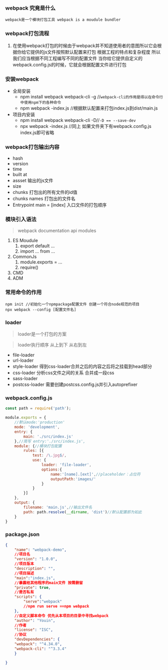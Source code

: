 ### webpack 究竟是什么
    webpack是一个模块打包工具 webpack is a moudule bundler
### webpack打包流程
1. 在使用webpack打包的时候由于webpack并不知道使用者的意图所以它会根据你给它提供的js文件按照默认配置来打包 根据工程的特点和复杂程度 所以我们应当根据不同工程编写不同的配置文件 当你给它提供自定义的webpack.config.js的时候，它就会根据配置文件进行打包
### 安装webpack
- 全局安装
  - npm install webpack webpack-cli -g //`webpack-cli的作用是得以在命令行中使用npm下的各种命令`
  - npm webpack -index.js //根据默认配置来打包index.js到dist/main.js
- 项目内安装
  - npm install webpack webpack-cli -D//`-D == --save-dev`
  - npx webpack -index.js //同上 如果文件夹下有webpack.config.js index.js即可省略 

### webpack打包输出内容
- hash
- version
- time
- built at
- assset 输出的js文件
- size
- chunks 打包出的所有文件的id值
- chunks names 打包出的文件名
- Entrypoint main = [index] 入口文件的打包顺序
### 模块引入语法
> webpack documentation api modules
1. ES Moudule
   1. export default ...
   2. import ... from ...
2. CommonJs
   1. module.exports = ...
   2. require()
3. CMD
4. ADM
### 常用命令的作用
    npm init //初始化一个npmpackage配置文件 创建一个符合node规范的项目
    npx webpack --config [配置文件名]

### loader
> loader是一个打包的方案

> loader执行顺序 从上到下 从右到左

- file-loader
- url-loader
- style-loader 得到css-loader合并之后的内容之后将之挂载到head部分
- css-loader 分析css文件之间的关系 合并成一段css
- sass-loader
- postcss-loader 需要创建postcss.config.js并引入autoprefixer
### webpack.config.js
```javascript
const path = require('path');

module.exports = {
    //默认mode:'production'
    mode: 'development',
    entry: {
        main: './src/index.js'
    },//简写 entry:'./src/index.js',
    module: {//模块打包配置
        rules: [{
            test: /\.jpg$/,
            use: {
                loader: 'file-loader',
                options:{
                    name:'[name].[ext]',//placeholder：占位符
                    outputPath:'images/'
                }
            } 
        }]
    },
    output: {
        filename: 'main.js',//输出文件名
        path: path.resolve(__dirname, 'dist')//默认配置即为如此
    }
}
```
### package.json
```json
{
    "name": "webpack-demo",
    //项目名
    "version": "1.0.0",
    //项目版本
    "description": "",
    //项目描述
    "main":"index.js",
    //暴露给其他程序的main文件 按需删留
    "private": true,
    //是否私有
    "scripts": {
        "serve":"webpack"
        //npm run serve ==npm webpack
    },
    //自定义脚本命令 优先从本项目的目录中寻找webpack
    "author": "Youin",
    //作者
    "license": "ISC",
    //协议
    "devDependencies": {
    "webpack": "^4.34.0",
    "webpack-cli": "^3.3.4"
    }

}
```